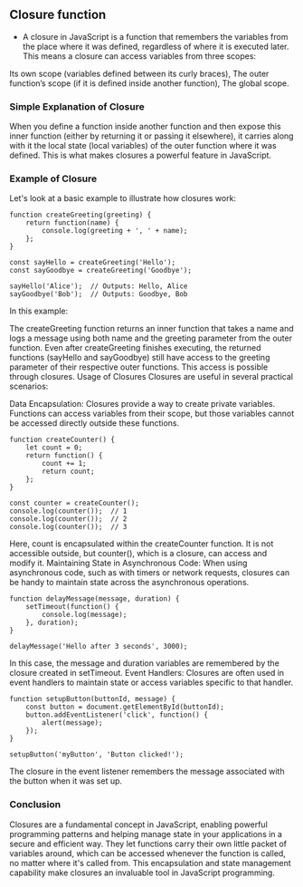 ## Closure function
-  A closure in JavaScript is a function that remembers the variables from the place where it was defined, regardless of where it is executed later. This means a closure can access variables from three scopes:

Its own scope (variables defined between its curly braces),
The outer function’s scope (if it is defined inside another function),
The global scope.
### Simple Explanation of Closure
When you define a function inside another function and then expose this inner function (either by returning it or passing it elsewhere), it carries along with it the local state (local variables) of the outer function where it was defined. This is what makes closures a powerful feature in JavaScript.

### Example of Closure
Let's look at a basic example to illustrate how closures work:

````
function createGreeting(greeting) {
    return function(name) {
        console.log(greeting + ', ' + name);
    };
}

const sayHello = createGreeting('Hello');
const sayGoodbye = createGreeting('Goodbye');

sayHello('Alice');  // Outputs: Hello, Alice
sayGoodbye('Bob');  // Outputs: Goodbye, Bob
````
In this example:

The createGreeting function returns an inner function that takes a name and logs a message using both name and the greeting parameter from the outer function.
Even after createGreeting finishes executing, the returned functions (sayHello and sayGoodbye) still have access to the greeting parameter of their respective outer functions. This access is possible through closures.
Usage of Closures
Closures are useful in several practical scenarios:

Data Encapsulation: Closures provide a way to create private variables. Functions can access variables from their scope, but those variables cannot be accessed directly outside these functions.
````
function createCounter() {
    let count = 0;
    return function() {
        count += 1;
        return count;
    };
}

const counter = createCounter();
console.log(counter());  // 1
console.log(counter());  // 2
console.log(counter());  // 3
````
Here, count is encapsulated within the createCounter function. It is not accessible outside, but counter(), which is a closure, can access and modify it.
Maintaining State in Asynchronous Code: When using asynchronous code, such as with timers or network requests, closures can be handy to maintain state across the asynchronous operations.
````
function delayMessage(message, duration) {
    setTimeout(function() {
        console.log(message);
    }, duration);
}

delayMessage('Hello after 3 seconds', 3000);
````
In this case, the message and duration variables are remembered by the closure created in setTimeout.
Event Handlers: Closures are often used in event handlers to maintain state or access variables specific to that handler.
````
function setupButton(buttonId, message) {
    const button = document.getElementById(buttonId);
    button.addEventListener('click', function() {
        alert(message);
    });
}

setupButton('myButton', 'Button clicked!');
````
The closure in the event listener remembers the message associated with the button when it was set up.
### Conclusion
Closures are a fundamental concept in JavaScript, enabling powerful programming patterns and helping manage state in your applications in a secure and efficient way. They let functions carry their own little packet of variables around, which can be accessed whenever the function is called, no matter where it's called from. This encapsulation and state management capability make closures an invaluable tool in JavaScript programming.
